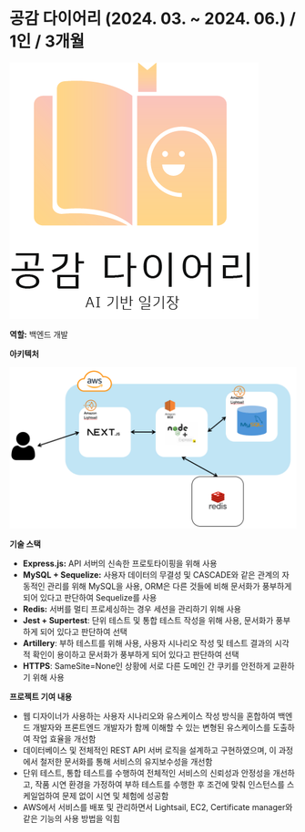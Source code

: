 # 공감 다이어리 (2024. 03. ~ 2024. 06.) / 1인 / 3개월

![Logo](%E1%84%80%E1%85%A9%E1%86%BC%E1%84%80%E1%85%A1%E1%86%B7%20%E1%84%83%E1%85%A1%E1%84%8B%E1%85%B5%E1%84%8B%E1%85%A5%E1%84%85%E1%85%B5%20(2024%2003%20~%202024%2005%20)%200820caaaafa64a49af1634ee037c5ca7/Untitled.png)

**역할:** 백엔드 개발

**아키텍처**

![Architecture](%E1%84%80%E1%85%A9%E1%86%BC%E1%84%80%E1%85%A1%E1%86%B7%20%E1%84%83%E1%85%A1%E1%84%8B%E1%85%B5%E1%84%8B%E1%85%A5%E1%84%85%E1%85%B5%20(2024%2003%20~%202024%2005%20)%200820caaaafa64a49af1634ee037c5ca7/Untitled%201.png)

**기술 스택**

- **Express.js:** API 서버의 신속한 프로토타이핑을 위해 사용
- **MySQL + Sequelize:** 사용자 데이터의 무결성 및 CASCADE와 같은 관계의 자동적인 관리를 위해 MySQL을 사용, ORM은 다른 것들에 비해 문서화가 풍부하게 되어 있다고 판단하여 Sequelize를 사용
- **Redis:** 서버를 멀티 프로세싱하는 경우 세션을 관리하기 위해 사용
- **Jest + Supertest**: 단위 테스트 및 통합 테스트 작성을 위해 사용, 문서화가 풍부하게 되어 있다고 판단하여 선택
- **Artillery**: 부하 테스트를 위해 사용, 사용자 시나리오 작성 및 테스트 결과의 시각적 확인이 용이하고 문서화가 풍부하게 되어 있다고 판단하여 선택
- **HTTPS**: SameSite=None인 상황에 서로 다른 도메인 간 쿠키를 안전하게 교환하기 위해 사용

**프로젝트 기여 내용**

- 웹 디자이너가 사용하는 사용자 시나리오와 유스케이스 작성 방식을 혼합하여 백엔드 개발자와 프론트엔드 개발자가 함께 이해할 수 있는 변형된 유스케이스를 도출하여 작업 효율을 개선함
- 데이터베이스 및 전체적인 REST API 서버 로직을 설계하고 구현하였으며, 이 과정에서 철저한 문서화를 통해 서비스의 유지보수성을 개선함
- 단위 테스트, 통합 테스트를 수행하여 전체적인 서비스의 신뢰성과 안정성을 개선하고, 작품 시연 환경을 가정하여 부하 테스트를 수행한 후 조건에 맞춰 인스턴스를 스케일업하여 문제 없이 시연 및 체험에 성공함
- AWS에서 서비스를 배포 및 관리하면서 Lightsail, EC2, Certificate manager와 같은 기능의 사용 방법을 익힘

